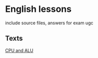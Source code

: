 # English lessons

include source files, answers for exam ugc

## Texts

[CPU and ALU](Cpu%20and%20ALU.md)
